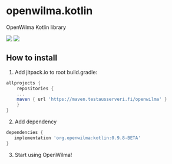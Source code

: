 # openwilma.kotlin
OpenWilma Kotlin library

[![](https://maven.testausserveri.fi/api/badge/latest/openwilma/org/openwilma/kotlin/?color=40c14a&name=Testausmaven&prefix=v)](https://maven.testausserveri.fi/#/openwilma/org/openwilma/kotlin) [![](https://github.com/openwilma/openwilma.kotlin/actions/workflows/gradle.yml/badge.svg)](https://github.com/OpenWilma/openwilma.kotlin/actions/workflows/gradle.yml)

## How to install

1. Add jitpack.io to root build.gradle:

```gradle
allprojects {
    repositories {
	...
	maven { url 'https://maven.testausserveri.fi/openwilma' }
    }
}
  ```
  
  
 2. Add dependency
 
 ```gradle
 dependencies {
    implementation 'org.openwilma:kotlin:0.9.8-BETA'
 }
 ```
 
 3. Start using OpenWilma!
